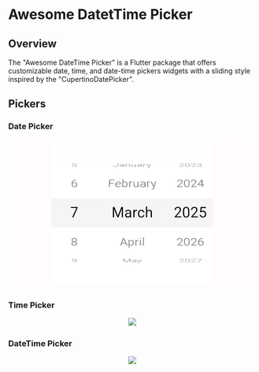 # Awesome DatetTime Picker

## Overview
The "Awesome DateTime Picker" is a Flutter package that offers customizable date, time, and date-time pickers widgets with a sliding style inspired by the "CupertinoDatePicker".

## Pickers

### Date Picker
<p align="center" width="100%">
    <img src="https://github.com/inesachour/awesome_datetime_picker/blob/master/images/date_picker.jpg?raw=true" height="300">
</p>


### Time Picker
<p align="center" width="100%">
    <img src="https://raw.githubusercontent.com/awesome_datetime_picker/master/images/time_picker.jpg" height="300">
</p>


### DateTime Picker
<p align="center" width="100%">
    <img src="https://raw.githubusercontent.com/awesome_datetime_picker/master/images/datetime_picker.jpg" height="300">
</p>
